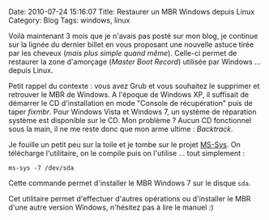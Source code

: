 Date: 2010-07-24 15:16:07
Title: Restaurer un MBR Windows depuis Linux
Category: Blog
Tags: windows, linux

Voilà maintenant 3 mois que je n'avais pas posté sur mon blog, je continue sur la lignée du dernier billet en vous proposant une nouvelle astuce tirée par les cheveux (_mais plus simple quand même_). Celle-ci permet de restaurer la zone d'amorçage (_Master Boot Record_) utilisée par Windows ... depuis Linux.

Petit rappel du contexte : vous avez Grub et vous souhaitez le supprimer et retrouver le MBR de Windows. A l'époque de Windows XP, il suffisait de démarrer le CD d'installation en mode "Console de récupération" puis de taper _fixmbr_. Pour Windows Vista et Windows 7, un système de réparation système est disponible sur le CD. Mon problème ? Aucun CD fonctionnel sous la main, il ne me reste donc que mon arme ultime : _Backtrack_.

Je fouille un petit peu sur la toile et je tombe sur le projet [MS-Sys](http://ms-sys.sourceforge.net/). On télécharge l'utilitaire, on le compile puis on l'utilise ... tout simplement :

    ms-sys -7 /dev/sda

Cette commande permet d'installer le MBR Windows 7 sur le disque `sda`.

Cet utilitaire permet d'effectuer d'autres opérations ou d'installer le MBR d'une autre version Windows, n'hésitez pas à lire le manuel :)

